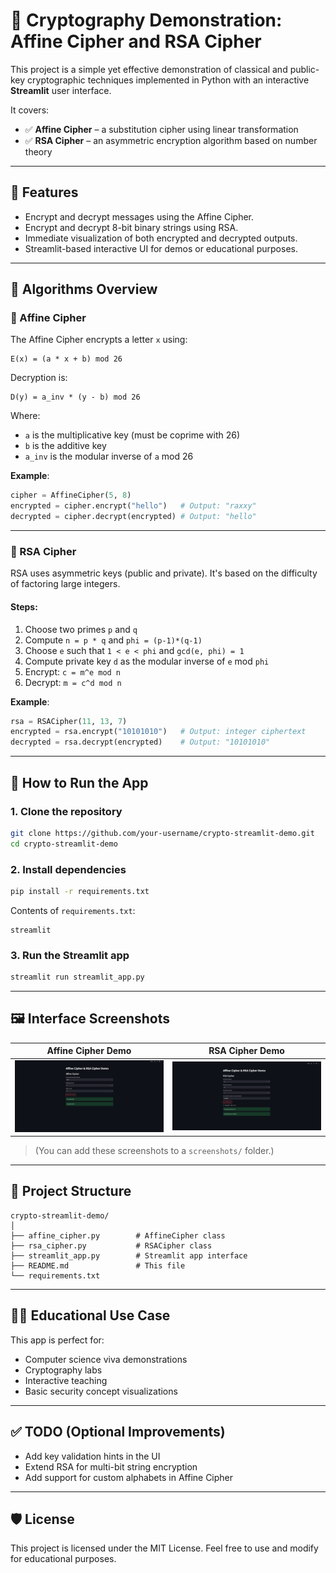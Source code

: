 # 🔐 Cryptography Demonstration: Affine Cipher and RSA Cipher

This project is a simple yet effective demonstration of classical and public-key cryptographic techniques implemented in Python with an interactive **Streamlit** user interface.

It covers:

* ✅ **Affine Cipher** – a substitution cipher using linear transformation
* ✅ **RSA Cipher** – an asymmetric encryption algorithm based on number theory

---

## 📌 Features

* Encrypt and decrypt messages using the Affine Cipher.
* Encrypt and decrypt 8-bit binary strings using RSA.
* Immediate visualization of both encrypted and decrypted outputs.
* Streamlit-based interactive UI for demos or educational purposes.

---

## 🧐 Algorithms Overview

### 🚰 Affine Cipher

The Affine Cipher encrypts a letter `x` using:

```
E(x) = (a * x + b) mod 26
```

Decryption is:

```
D(y) = a_inv * (y - b) mod 26
```

Where:

* `a` is the multiplicative key (must be coprime with 26)
* `b` is the additive key
* `a_inv` is the modular inverse of `a` mod 26

**Example**:

```python
cipher = AffineCipher(5, 8)
encrypted = cipher.encrypt("hello")   # Output: "raxxy"
decrypted = cipher.decrypt(encrypted) # Output: "hello"
```

---

### 🔐 RSA Cipher

RSA uses asymmetric keys (public and private). It's based on the difficulty of factoring large integers.

#### Steps:

1. Choose two primes `p` and `q`
2. Compute `n = p * q` and `phi = (p-1)*(q-1)`
3. Choose `e` such that `1 < e < phi` and `gcd(e, phi) = 1`
4. Compute private key `d` as the modular inverse of `e` mod `phi`
5. Encrypt: `c = m^e mod n`
6. Decrypt: `m = c^d mod n`

**Example**:

```python
rsa = RSACipher(11, 13, 7)
encrypted = rsa.encrypt("10101010")   # Output: integer ciphertext
decrypted = rsa.decrypt(encrypted)    # Output: "10101010"
```

---

## 🚀 How to Run the App

### 1. Clone the repository

```bash
git clone https://github.com/your-username/crypto-streamlit-demo.git
cd crypto-streamlit-demo
```

### 2. Install dependencies

```bash
pip install -r requirements.txt
```

Contents of `requirements.txt`:

```
streamlit
```

### 3. Run the Streamlit app

```bash
streamlit run streamlit_app.py
```

---

## 🖼️ Interface Screenshots

| Affine Cipher Demo                                  | RSA Cipher Demo                               |
| --------------------------------------------------- | --------------------------------------------- |
| ![Affine Cipher Screenshot](screenshots/affine.png) | ![RSA Cipher Screenshot](screenshots/rsa.png) |

> (You can add these screenshots to a `screenshots/` folder.)

---

## 📁 Project Structure

```
crypto-streamlit-demo/
│
├── affine_cipher.py        # AffineCipher class
├── rsa_cipher.py           # RSACipher class
├── streamlit_app.py        # Streamlit app interface
├── README.md               # This file
└── requirements.txt
```

---

## 🧑‍🏫 Educational Use Case

This app is perfect for:

* Computer science viva demonstrations
* Cryptography labs
* Interactive teaching
* Basic security concept visualizations

---

## ✅ TODO (Optional Improvements)

* Add key validation hints in the UI
* Extend RSA for multi-bit string encryption
* Add support for custom alphabets in Affine Cipher

---

## 🛡️ License

This project is licensed under the MIT License. Feel free to use and modify for educational purposes.
